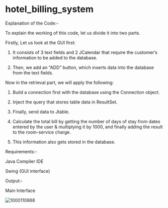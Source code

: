 # hotel_billing_system


Explanation of the Code:-

To explain the working of this code, let us divide it into two parts.

Firstly, Let us look at the GUI first:

1. It consists of 3 text fields and 2 JCalendar that require the customer’s information to be added to the database.

2. Then, we add an “ADD” button, which inserts data into the database from the text fields.


Now in the retrieval part, we will apply the following:

1. Build a connection first with the database using the Connection object.

2. Inject the query that stores table data in ResultSet.

3. Finally, send data to Jtable.

4. Calculate the total bill by getting the number of days of stay from dates entered by the user & multiplying it by 1000, and finally adding the result to the room-service charge.

5. This information also gets stored in the database.


Requirements:-

Java Compiler IDE

Swing (GUI interface)


Output:-

Main Interface


![1000110868](https://github.com/user-attachments/assets/8dff31cd-aab2-48cf-8e08-b6555c45a60b)
